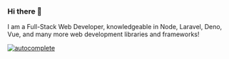 ### Hi there 👋

I am a Full-Stack Web Developer, knowledgeable in Node, Laravel, Deno, Vue, and many more web development libraries and frameworks!

[![autocomplete](https://codeium.com/badges/user/haydenmarshall65/autocomplete)](https://codeium.com/profile/haydenmarshall65)
<!--
**haydenmarshall65/haydenmarshall65** is a ✨ _special_ ✨ repository because its `README.md` (this file) appears on your GitHub profile.

Here are some ideas to get you started:

- 🔭 I’m currently working on ...
- 🌱 I’m currently learning ...
- 👯 I’m looking to collaborate on ...
- 🤔 I’m looking for help with ...
- 💬 Ask me about ...
- 📫 How to reach me: ...
- 😄 Pronouns: ...
- ⚡ Fun fact: ...
-->
